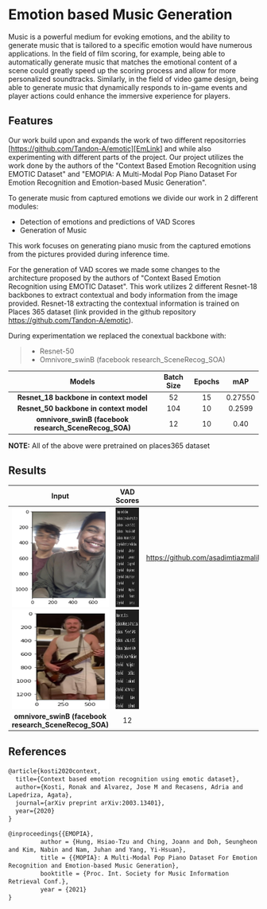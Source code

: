 # Emotion based Music Generation
Music is a powerful medium for evoking emotions, and the ability to generate music that is tailored to a specific emotion would have numerous applications. In the field of film scoring, for example, being able to automatically generate music that matches the emotional content of a scene could greatly speed up the scoring process and allow for more personalized soundtracks. Similarly, in the field of video game design, being able to generate music that dynamically responds to in-game events and player actions could enhance the immersive experience for players.


## Features

Our work build upon and expands the work of two different repositorries [https://github.com/Tandon-A/emotic][EmLink] and  while also experimenting with different parts of the project. Our project utilizes the work done by the authors of the "Context Based Emotion Recognition using EMOTIC Dataset" and "EMOPIA: A Multi-Modal Pop Piano Dataset For Emotion Recognition and Emotion-based Music Generation". 

To generate music from captured emotions we divide our work in 2 different modules:

- Detection of emotions and predictions of VAD Scores 
- Generation of Music

This work focuses on generating piano music from the captured emotions from the pictures provided during inference time. 

For the generation of VAD scores we made some changes to the architecture proposed by the authors of "Context Based Emotion Recognition using EMOTIC Dataset". This work utilizes 2 different Resnet-18 backbones to extract contextual and body information from the image provided. Resnet-18 extracting the contextual information is trained on Places 365 dataset (link provided in the github repository https://github.com/Tandon-A/emotic). 

During experimentation we replaced the conextual backbone with: 

> - Resnet-50 
> - Omnivore_swinB (facebook research_SceneRecog_SOA)



| Models    | Batch Size |Epochs|mAP |
| :-----------: | :-----------: | :-----------: |:-----------: |
| **Resnet_18 backbone in context model**   | 52       |15 |0.27550 |
| **Resnet_50 backbone in context model**    | 104       |10 |0.2599 |
| **omnivore_swinB (facebook research_SceneRecog_SOA)**   | 12      |10|0.40|

**NOTE:** All of the above were pretrained on places365 dataset
## Results 
| Input   | VAD Scores |Music Generated|
| :-----------: | :-----------: | :-----------: |
| <img align="center" src="./ex1.png" width=200 height=200>  | <img align="center" src="./output1.png" width=200 height=200>|https://github.com/asadimtiazmalik/EmotionbasedMusicGeneration/blob/main/audio.mpeg|
| <img align="center" src="./ex2.png" width=200 height=200>   |  <img align="center" src="./output2.png" width=200 height=200>      |10 |
| **omnivore_swinB (facebook research_SceneRecog_SOA)**   | 12      |10|

## References
```
@article{kosti2020context,
  title={Context based emotion recognition using emotic dataset},
  author={Kosti, Ronak and Alvarez, Jose M and Recasens, Adria and Lapedriza, Agata},
  journal={arXiv preprint arXiv:2003.13401},
  year={2020}
}
```

```
@inproceedings{{EMOPIA},
         author = {Hung, Hsiao-Tzu and Ching, Joann and Doh, Seungheon and Kim, Nabin and Nam, Juhan and Yang, Yi-Hsuan},
         title = {{MOPIA}: A Multi-Modal Pop Piano Dataset For Emotion Recognition and Emotion-based Music Generation},
         booktitle = {Proc. Int. Society for Music Information Retrieval Conf.},
         year = {2021}
}
```




